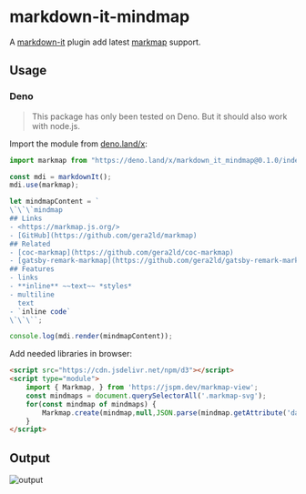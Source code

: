 # markdown-it-mindmap

A [markdown-it](https://github.com/markdown-it/markdown-it) plugin add latest [markmap](https://markmap.js.org/) support.

## Usage

### Deno

> This package has only been tested on Deno. But it should also work with node.js.

Import the module from [deno.land/x](https://deno.land/x/markdown_it_mindmap@0.1.1):

``` js
import markmap from "https://deno.land/x/markdown_it_mindmap@0.1.0/index.js"

const mdi = markdownIt();
mdi.use(markmap);

let mindmapContent = `
\`\`\`mindmap
## Links
- <https://markmap.js.org/>
- [GitHub](https://github.com/gera2ld/markmap)
## Related
- [coc-markmap](https://github.com/gera2ld/coc-markmap)
- [gatsby-remark-markmap](https://github.com/gera2ld/gatsby-remark-markmap)
## Features
- links
- **inline** ~~text~~ *styles*
- multiline
  text
- `inline code`
\`\`\``;

console.log(mdi.render(mindmapContent));
```

Add needed libraries in browser:

``` html
<script src="https://cdn.jsdelivr.net/npm/d3"></script>
<script type="module">
    import { Markmap, } from 'https://jspm.dev/markmap-view';
    const mindmaps = document.querySelectorAll('.markmap-svg');
    for(const mindmap of mindmaps) {
        Markmap.create(mindmap,null,JSON.parse(mindmap.getAttribute('data-json')));
    }
</script>
```

## Output

![output](https://res.cloudinary.com/neroblackstone/image/upload/v1634449419/markdown-it-mindmap_hpsv9q.png)
